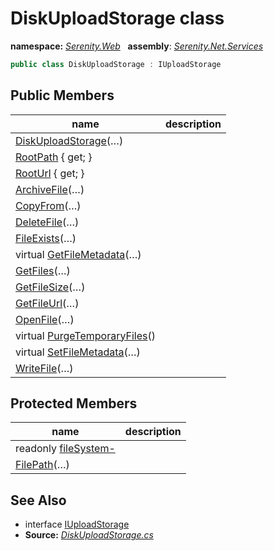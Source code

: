 # DiskUploadStorage class
**namespace:** *[Serenity.Web](../README.md#serenity.web-namespace)*   **assembly**: *[Serenity.Net.Services](../README.md)*

```csharp
public class DiskUploadStorage : IUploadStorage
```

## Public Members

| name | description |
| --- | --- |
| [DiskUploadStorage](DiskUploadStorage/DiskUploadStorage.md)(…) |  |
| [RootPath](DiskUploadStorage/RootPath.md) { get; } |  |
| [RootUrl](DiskUploadStorage/RootUrl.md) { get; } |  |
| [ArchiveFile](DiskUploadStorage/ArchiveFile.md)(…) |  |
| [CopyFrom](DiskUploadStorage/CopyFrom.md)(…) |  |
| [DeleteFile](DiskUploadStorage/DeleteFile.md)(…) |  |
| [FileExists](DiskUploadStorage/FileExists.md)(…) |  |
| virtual [GetFileMetadata](DiskUploadStorage/GetFileMetadata.md)(…) |  |
| [GetFiles](DiskUploadStorage/GetFiles.md)(…) |  |
| [GetFileSize](DiskUploadStorage/GetFileSize.md)(…) |  |
| [GetFileUrl](DiskUploadStorage/GetFileUrl.md)(…) |  |
| [OpenFile](DiskUploadStorage/OpenFile.md)(…) |  |
| virtual [PurgeTemporaryFiles](DiskUploadStorage/PurgeTemporaryFiles.md)() |  |
| virtual [SetFileMetadata](DiskUploadStorage/SetFileMetadata.md)(…) |  |
| [WriteFile](DiskUploadStorage/WriteFile.md)(…) |  |

## Protected Members

| name | description |
| --- | --- |
| readonly [fileSystem-](DiskUploadStorage/fileSystem-.md) |  |
| [FilePath](DiskUploadStorage/FilePath.md)(…) |  |

## See Also

* interface [IUploadStorage](IUploadStorage.md)
* **Source:** *[DiskUploadStorage.cs](https://github.com/serenity-is/Serenity/blob/master/src/Serenity.Net.Services/Upload/DiskUploadStorage.cs)*